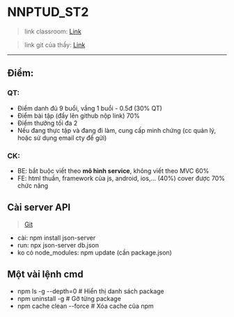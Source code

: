 # NNPTUD_ST2
> link classroom: [Link](https://classroom.google.com/u/0/c/NzYwMTcwMTU4NTU3)

> link git của thầy: [Link](https://github.com/nguyenthanhtunghutechsg/NNPTUD_S2/tree/main)
---
## Điểm:
### QT:
- Điểm danh đủ 9 buổi, vắng 1 buổi - 0.5đ (30% QT)
- Điểm bài tập (đẩy lên github nộp link) 70%
- Điểm thưởng tối đa 2
- Nếu đang thực tập và đang đi làm, cung cấp minh chứng (cc quản lý, hoặc sử dụng email cty để gửi)
### CK:
- BE: bắt buộc viết theo **mô hình service**, không viết theo MVC 60% 
- FE: html thuần, framework của js, android, ios,... (40%) cover được 70% chức năng

## Cài server API 
> [Git](https://github.com/typicode/json-server)
- cài: npm install json-server
- run: npx json-server db.json
- ko có node_modules: npm update (cần package.json)

## Một vài lệnh cmd
- npm ls -g --depth=0   # Hiển thị danh sách package
- npm uninstall -g <package-name>  # Gỡ từng package
- npm cache clean --force # Xóa cache của npm

